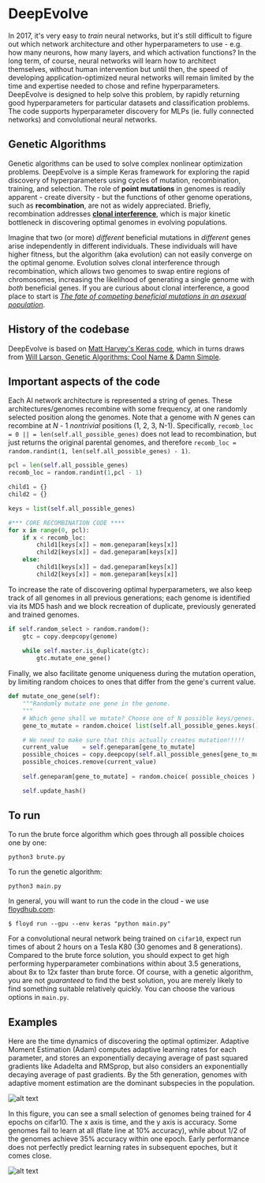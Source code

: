 # DeepEvolve 

In 2017, it's very easy to *train* neural networks, but it's still difficult to figure out which network architecture and other hyperparameters to use - e.g. how many neurons, how many layers, and which activation functions? In the long term, of course, neural networks will learn how to architect themselves, without human intervention but until then, the speed of developing application-optimized neural networks will remain limited by the time and expertise needed to chose and refine hyperparameters. DeepEvolve is designed to help solve this problem, by rapidly returning good hyperparameters for particular datasets and classification problems. The code supports hyperparameter discovery for MLPs (ie. fully connected networks) and convolutional neural networks.  

## Genetic Algorithms

Genetic algorithms can be used to solve complex nonlinear optimization problems. DeepEvolve is a simple Keras framework for exploring the rapid discovery of hyperparameters using cycles of mutation, recombination, training, and selection. The role of **point mutations** in genomes is readily apparent - create diversity - but the functions of other genome operations, such as **recombination**, are not as widely appreciated. Briefly, recombination addresses [**clonal interference**](https://en.wikipedia.org/wiki/Clonal_interference), which is major kinetic bottleneck in discovering optimal genomes in evolving populations. 

Imagine that two (or more) *different* beneficial mutations in *different* genes arise independently in different individuals. These individuals will have higher fitness, but the algorithm (aka evolution) can not easily converge on the optimal genome. Evolution solves clonal interference through recombination, which allows two genomes to swap entire regions of chromosomes, increasing the likelihood of generating a single genome with *both* beneficial genes. If you are curious about clonal interference, a good place to start is [*The fate of competing beneficial mutations in an asexual population*](https://link.springer.com/article/10.1023%2FA%3A1017067816551). 

## History of the codebase

DeepEvolve is based on [Matt Harvey's Keras code](https://github.com/harvitronix/neural-network-genetic-algorithm), which in turns draws from [Will Larson, Genetic Algorithms: Cool Name & Damn Simple](https://lethain.com/genetic-algorithms-cool-name-damn-simple/).

## Important aspects of the code

Each AI network architecture is represented a string of genes. These architectures/genomes recombine with some frequency, at one randomly selected position along the genomes. Note that a genome with *N* genes can recombine at *N* - 1 *nontrivial* positions (1, 2, 3, N-1). Specifically, ```recomb_loc = 0 || = len(self.all_possible_genes)``` does not lead to recombination, but just returns the original parental genomes, and therefore ```recomb_loc = random.randint(1, len(self.all_possible_genes) - 1)```. 

```python
pcl = len(self.all_possible_genes)
recomb_loc = random.randint(1,pcl - 1) 

child1 = {}
child2 = {}

keys = list(self.all_possible_genes)

#*** CORE RECOMBINATION CODE ****
for x in range(0, pcl):
    if x < recomb_loc:
        child1[keys[x]] = mom.geneparam[keys[x]]
        child2[keys[x]] = dad.geneparam[keys[x]]
    else:
        child1[keys[x]] = dad.geneparam[keys[x]]
        child2[keys[x]] = mom.geneparam[keys[x]]
```

To increase the rate of discovering optimal hyperparameters, we also keep track of all genomes in all previous generations; each genome is identified via its MD5 hash and we block recreation of duplicate, previously generated and trained genomes.  

```python
if self.random_select > random.random():
    gtc = copy.deepcopy(genome)
                
    while self.master.is_duplicate(gtc):
        gtc.mutate_one_gene()
```

Finally, we also facilitate genome uniqueness during the mutation operation, by limiting random choices to ones that differ from the gene's current value. 

```python
def mutate_one_gene(self):
    """Randomly mutate one gene in the genome.
    """
    # Which gene shall we mutate? Choose one of N possible keys/genes.
    gene_to_mutate = random.choice( list(self.all_possible_genes.keys()) )

    # We need to make sure that this actually creates mutation!!!!!
    current_value    = self.geneparam[gene_to_mutate]
    possible_choices = copy.deepcopy(self.all_possible_genes[gene_to_mutate])    
    possible_choices.remove(current_value)
            
    self.geneparam[gene_to_mutate] = random.choice( possible_choices )

    self.update_hash()
```

## To run

To run the brute force algorithm which goes through all possible choices one by one:

```python3 brute.py```

To run the genetic algorithm:

```python3 main.py```

In general, you will want to run the code in the cloud - we use [floydhub.com](http:floydhub.com):

```$ floyd run --gpu --env keras "python main.py"```

For a convolutional neural network being trained on `cifar10`, expect run times of about 2 hours on a Tesla K80 (30 genomes and 8 generations). Compared to the brute force solution, you should expect to get high performing hyperparameter combinations within about 3.5 generations, about 8x to 12x faster than brute force. Of course, with a genetic algorithm, you are not *guaranteed* to find the best solution, you are merely likely to find something suitable relatively quickly. You can choose the various options in ```main.py```.

## Examples

Here are the time dynamics of discovering the optimal optimizer. Adaptive Moment Estimation (Adam) computes adaptive learning rates for each parameter, and stores an exponentially decaying average of past squared gradients like Adadelta and RMSprop, but also considers an exponentially decaying average of past gradients. By the 5th generation, genomes with adaptive moment estimation are the dominant subspecies in the population. 

![alt text](https://github.com/jliphard/DeepEvolve/blob/726aaf3dfdc8d6d2c6bc64d3a55e3ab3023b29c7/Images/Optimizer.png "Optimizer kinetics")

In this figure, you can see a small selection of genomes being trained for 4 epochs on cifar10. The x axis is time, and the y axis is accuracy. Some genomes fail to learn at all (flate line at 10% accuracy), while about 1/2 of the genomes achieve 35% accuracy within one epoch. Early performance does not perfectly predict learning rates in subsequent epoches, but it comes close. 

![alt text](https://github.com/jliphard/DeepEvolve/blob/726aaf3dfdc8d6d2c6bc64d3a55e3ab3023b29c7/Images/Evolve.png "Evolution kinetics")



